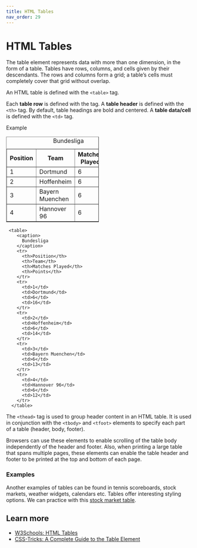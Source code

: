 ```yaml
---
title: HTML Tables
nav_order: 29
---
```


# HTML Tables

The table element represents data with more than one dimension, in the form of a table. Tables have rows, columns, and cells given by their descendants. The rows and columns form a grid; a table’s cells must completely cover that grid without overlap.

An HTML table is defined with the `<table>` tag.

Each **table row** is defined with the <tr> tag. A **table header** is defined with the `<th>` tag. By default, table headings are bold and centered. A **table data/cell** is defined with the `<td>` tag.

Example

<table style="width: 50%;" border="1">
    <caption>
      Bundesliga
    </caption>
    <tr>
      <th>Position</th>
      <th>Team</th>
      <th>Matches Played</th>
      <th>Points</th>
    </tr>
    <tr>
      <td>1</td>
      <td>Dortmund</td>
      <td>6</td>
      <td>16</td>
    </tr>
    <tr>
      <td>2</td>
      <td>Hoffenheim</td>
      <td>6</td>
      <td>14</td>
    </tr>
    <tr>
      <td>3</td>
      <td>Bayern Muenchen</td>
      <td>6</td>
      <td>13</td>
    </tr>
    <tr>
      <td>4</td>
      <td>Hannover 96</td>
      <td>6</td>
      <td>12</td>
    </tr>
  </table>




```
 <table>
    <caption>
      Bundesliga
    </caption>
    <tr>
      <th>Position</th>
      <th>Team</th>
      <th>Matches Played</th>
      <th>Points</th>
    </tr>
    <tr>
      <td>1</td>
      <td>Dortmund</td>
      <td>6</td>
      <td>16</td>
    </tr>
    <tr>
      <td>2</td>
      <td>Hoffenheim</td>
      <td>6</td>
      <td>14</td>
    </tr>
    <tr>
      <td>3</td>
      <td>Bayern Muenchen</td>
      <td>6</td>
      <td>13</td>
    </tr>
    <tr>
      <td>4</td>
      <td>Hannover 96</td>
      <td>6</td>
      <td>12</td>
    </tr>
  </table>
  ```


The `<thead>` tag is used to group header content in an HTML table. It is used in conjunction with the `<tbody>` and `<tfoot>` elements to specify each part of a table (header, body, footer).

Browsers can use these elements to enable scrolling of the table body independently of the header and footer. Also, when printing a large table that spans multiple pages, these elements can enable the table header and footer to be printed at the top and bottom of each page.

### Examples

Another examples of tables can be found in tennis scoreboards, stock markets, weather widgets, calendars etc. Tables offer interesting styling options. We can practice with this [stock market table](./nasdaq.html).

## Learn more

- [W3Schools: HTML Tables](https://www.w3schools.com/html/html_tables.asp)
- [CSS-Tricks: A Complete Guide to the Table Element](https://css-tricks.com/complete-guide-table-element/)
